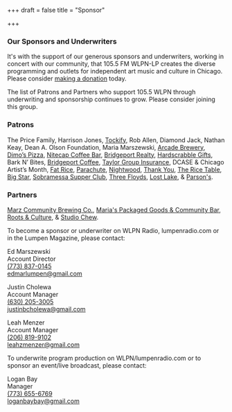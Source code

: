 +++
draft = false
title = "Sponsor"

+++

### Our Sponsors and Underwriters

It's with the support of our generous sponsors and underwriters, working in concert with our community, that 105.5 FM WLPN-LP creates the diverse programming and outlets for independent art music and culture in Chicago. Please consider [making a donation](http://www.lumpenradio.com/donate.html) today.

The list of Patrons and Partners who support 105.5 WLPN through underwriting and sponsorship continues to grow. Please consider joining this group.

### Patrons

The Price Family, Harrison Jones, [Tockify](https://tockify.com), Rob Allen, Diamond Jack, Nathan Keay, Dean A. Olson Foundation, Maria Marszewski, [Arcade Brewery](http://www.arcadebrewery.com), [Dimo’s Pizza](https://www.dimospizza.com/), [Nitecap Coffee Bar](http://nitecapcoffee.com/), [Bridgeport Realty](http://www.bridgeportrealtygroup.com/), [Hardscrabble Gifts](http://www.hardscrabblegifts.com/), Bark N’ Bites, [Bridgeport Coffee](http://bridgeportcoffee.net/), [Taylor Group Insurance](http://taylorgroupinsurance.com/), DCASE & Chicago Artist’s Month, [Fat Rice](http://www.eatfatrice.com), [Parachute](http://www.parachuterestaurant.com/), [Nightwood](http://www.nightwoodrestaurant.com/), [Thank You](http://www.thankyouchinese.com/), [The Rice Table](http://thericetable.com/), [Big Star](http://bigstarchicago.com/), [Sobramessa Supper Club](http://www.sobremesachicago.com/), [Three Floyds](https://www.3floyds.com), [Lost Lake](http://www.lostlaketiki.com/), & [Parson's](http://www.parsonschickenandfish.com/).

### Partners

[Marz Community Brewing Co.](http://www.marzbrewing.com), [Maria's Packaged Goods & Community Bar](http://www.community-bar.com), [Roots & Culture](http://www.rootsandculturecac.org/), & [Studio Chew](http://studiochew.com/).

To become a sponsor or underwriter on WLPN Radio, lumpenradio.com or in the Lumpen Magazine, please contact:

Ed Marszewski  
Account Director  
[(773) 837-0145](tel:+1-773-837-0145)  
[edmarlumpen@gmail.com](mailto:edmarlumpen@gmail.com)

Justin Cholewa  
Account Manager  
[(630) 205-3005](tel:+1-630-205-3005)  
[justinbcholewa@gmail.com](justinbcholewa@gmail.com)

Leah Menzer  
Account Manager  
[(206) 819-9102](tel:+1-206-819-9102)  
[leahzmenzer@gmail.com](leahzmenzer@gmail.com)

To underwrite program production on WLPN/lumpenradio.com or to sponsor an event/live broadcast, please contact:

Logan Bay  
Manager  
[(773) 655-6769](tel:+1-773-655-6769)  
[loganbaybay@gmail.com](loganbaybay@gmail.com)
